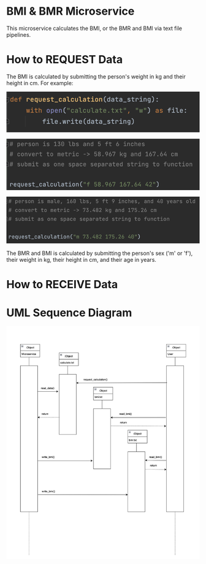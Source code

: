 # BMI & BMR Microservice

This microservice calculates the BMI, or the BMR and BMI via text file pipelines.

# How to REQUEST Data

The BMI is calculated by submitting the person's weight in kg and their height in cm.
For example:

![request_calculation(data_string)](https://github.com/mzrithm/cs361_assignment_8/blob/79e1cfeaadb90776e647eee608759beae082e936/request_calculation().png)

![request_calculation(bmi_string)](https://github.com/mzrithm/cs361_assignment_8/blob/94159a61b7216ee63d3b9183370ccd034489cf99/bmi_string.png)

![request_calculation(bmr_string)](https://github.com/mzrithm/cs361_assignment_8/blob/94159a61b7216ee63d3b9183370ccd034489cf99/bmr_string.png)

The BMR and BMI is calculated by submitting the person's sex ('m' or 'f'), their weight in kg, their height in cm, and their age in years.

# How to RECEIVE Data

# UML Sequence Diagram

![BMI & BMR Microservice UML Sequence Diagram](https://github.com/mzrithm/cs361_assignment_8/blob/61dedf440d198dec7b65d0de8329e9a997426791/bmi%20bmr%20UML.png)
